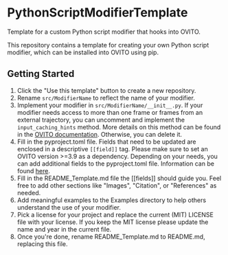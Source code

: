 # PythonScriptModifierTemplate
Template for a custom Python script modifier that hooks into OVITO.

This repository contains a template for creating your own Python script modifier, which can be installed into OVITO using pip.

## Getting Started

1. Click the "Use this template" button to create a new repository.
2. Rename `src/ModifierName` to reflect the name of your modifier.
3. Implement your modifier in `src/ModifierName/__init__.py`. If your modifier needs access to more than one frame or frames from an external trajectory, you can uncomment and implement the `input_caching_hints` method. More details on this method can be found in the [OVITO documentation](https://www.ovito.org/docs/current/python/introduction/custom_modifiers.html#writing-custom-modifiers-advanced-interface). Otherwise, you can delete it.
4. Fill in the pyproject.toml file. Fields that need to be updated are enclosed in a descriptive `[[field]]` tag. Please make sure to set an OVITO version >=3.9 as a dependency. Depending on your needs, you can add additional fields to the pyproject.toml file. Information can be found [here](https://setuptools.pypa.io/en/latest/userguide/index.html).
5. Fill in the README_Template.md file the [[fields]] should guide you. Feel free to add other sections like "Images", "Citation", or "References" as needed.
6. Add meaningful examples to the Examples directory to help others understand the use of your modifier.
7. Pick a license for your project and replace the current (MIT) LICENSE file with your license. If you keep the MIT license please update the name and year in the current file.
8. Once you're done, rename README_Template.md to README.md, replacing this file.
